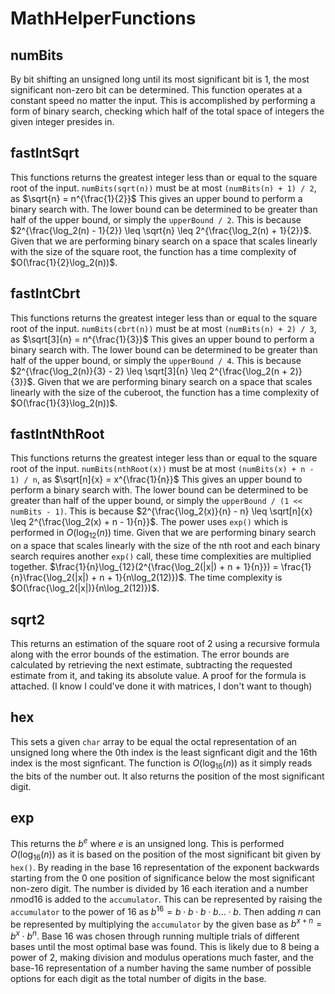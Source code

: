 # MathHelperFunctions

## numBits

By bit shifting an unsigned long until its most significant bit is 1, the most significant non-zero bit can be determined.
This function operates at a constant speed no matter the input. This is accomplished by performing a form of binary search, checking which half of the total space of integers the given integer presides in.

## fastIntSqrt

This functions returns the greatest integer less than or equal to the square root of the input. `numBits(sqrt(n))` must be at most `(numBits(n) + 1) / 2`, as $\sqrt{n} = n^{\frac{1}{2}}$ This gives an upper bound to perform a binary search with.
The lower bound can be determined to be greater than half of the upper bound, or simply the `upperBound / 2`. This is because $2^{\frac{\log_2(n) - 1}{2}} \leq \sqrt{n} \leq 2^{\frac{\log_2(n) + 1}{2}}$.
Given that we are performing binary search on a space that scales linearly with the size of the square root, the function has a time complexity of $O(\frac{1}{2}\log_2(n))$.

## fastIntCbrt

This functions returns the greatest integer less than or equal to the square root of the input. `numBits(cbrt(n))` must be at most `(numBits(n) + 2) / 3`, as $\sqrt[3]{n} = n^{\frac{1}{3}}$ This gives an upper bound to perform a binary search with.
The lower bound can be determined to be greater than half of the upper bound, or simply the `upperBound / 4`. This is because $2^{\frac{\log_2(n)}{3} - 2} \leq \sqrt[3]{n} \leq 2^{\frac{\log_2(n + 2)}{3}}$.
Given that we are performing binary search on a space that scales linearly with the size of the cuberoot, the function has a time complexity of $O(\frac{1}{3}\log_2(n))$.

## fastIntNthRoot

This functions returns the greatest integer less than or equal to the square root of the input. `numBits(nthRoot(x))` must be at most `(numBits(x) + n - 1) / n`, as $\sqrt[n]{x} = x^{\frac{1}{n}}$ This gives an upper bound to perform a binary search with.
The lower bound can be determined to be greater than half of the upper bound, or simply the `upperBound / (1 << numBits - 1)`. This is because $2^{\frac{\log_2(x)}{n} - n} \leq \sqrt[n]{x} \leq 2^{\frac{\log_2(x) + n - 1}{n}}$.
The power uses `exp()` which is performed in $O(\log_{12}(n))$ time.
Given that we are performing binary search on a space that scales linearly with the size of the nth root and each binary search requires another `exp()` call, these time complexities are multiplied together.
$\frac{1}{n}\log_{12}(2^{\frac{\log_2(|x|) + n + 1}{n}}) = \frac{1}{n}\frac{\log_2(|x|) + n + 1}{n\log_2(12)})$.
The time complexity is $O(\frac{\log_2(|x|)}{n\log_2(12)})$.

## sqrt2

This returns an estimation of the square root of 2 using a recursive formula along with the error bounds of the estimation.
The error bounds are calculated by retrieving the next estimate, subtracting the requested estimate from it, and taking its absolute value.
A proof for the formula is attached. (I know I could've done it with matrices, I don't want to though)

## hex

This sets a given `char` array to be equal the octal representation of an unsigned long where the 0th index is the least signficant digit and the 16th index is the most signficant.
The function is $O(\log_{16}(n))$ as it simply reads the bits of the number out.
It also returns the position of the most significant digit.

## exp

This returns the $b^e$ where $e$ is an unsigned long. This is performed $O(\log_{16}(n))$ as it is based on the position of the most significant bit given by `hex()`.
By reading in the base 16 representation of the exponent backwards starting from the 0 one position of significance below the most significant non-zero digit. The number is divided by 16 each iteration and a number $n \text{mod} 16$ is added to the `accumulator`. This can be represented by raising the `accumulator` to the power of 16 as $b^{16} = b \cdot b \cdot b \cdot b \dots \cdot b$. Then adding $n$ can be represented by multiplying the `accumulator` by the given base as $b^{x + n} = b^x \cdot b^n$.
Base 16 was chosen through running multiple trials of different bases until the most optimal base was found. This is likely due to 8 being a power of 2, making division and modulus operations much faster, and the base-16 representation of a number having the same number of possible options for each digit as the total number of digits in the base.
